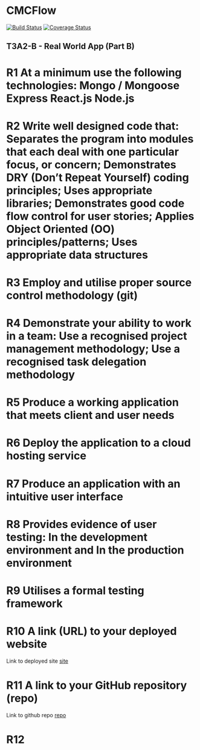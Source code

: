 # **CMCFlow**

[![Build Status](https://travis-ci.org/HuangStanley050/studious-fortnight.svg?branch=master)](https://travis-ci.org/HuangStanley050/studious-fortnight)
[![Coverage Status](https://coveralls.io/repos/github/HuangStanley050/studious-fortnight/badge.svg?branch=master)](https://coveralls.io/github/HuangStanley050/studious-fortnight?branch=master)

## T3A2-B - Real World App (Part B)



# **R1** At a minimum use the following technologies: Mongo / Mongoose Express React.js Node.js

# **R2** Write well designed code that: Separates the program into modules that each deal with one particular focus, or concern; Demonstrates DRY (Don’t Repeat Yourself) coding principles; Uses appropriate libraries; Demonstrates good code flow control for user stories; Applies Object Oriented (OO) principles/patterns; Uses appropriate data structures

# **R3** Employ and utilise proper source control methodology (git)

# **R4** Demonstrate your ability to work in a team: Use a recognised project management methodology; Use a recognised task delegation methodology

# **R5** Produce a working application that meets client and user needs

# **R6** Deploy the application to a cloud hosting service

# **R7** Produce an application with an intuitive user interface

# **R8** Provides evidence of user testing: In the development environment and In the production environment

# **R9** Utilises a formal testing framework

# **R10** A link (URL) to your deployed website

Link to deployed site [site](https://meditation-chill.herokuapp.com/)

# **R11** A link to your GitHub repository (repo)

Link to github repo [repo](https://github.com/HuangStanley050/studious-fortnight)

# R12
